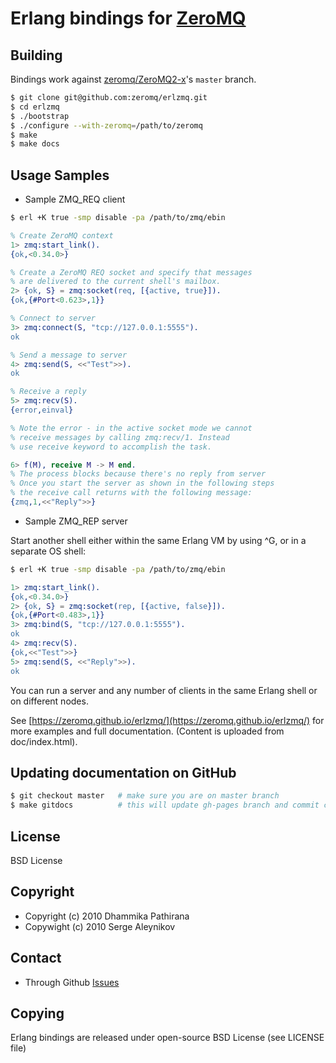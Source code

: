 # Erlang bindings for [ZeroMQ](http://www.zeromq.org)

## Building
Bindings work against [zeromq/ZeroMQ2-x](https://github.com/zeromq/zeromq2-x)'s `master` branch.
```bash
$ git clone git@github.com:zeromq/erlzmq.git
$ cd erlzmq
$ ./bootstrap
$ ./configure --with-zeromq=/path/to/zeromq
$ make
$ make docs
```

## Usage Samples

- Sample ZMQ_REQ client

```bash
$ erl +K true -smp disable -pa /path/to/zmq/ebin
```

```Erlang REPL
% Create ZeroMQ context
1> zmq:start_link().
{ok,<0.34.0>}

% Create a ZeroMQ REQ socket and specify that messages
% are delivered to the current shell's mailbox.
2> {ok, S} = zmq:socket(req, [{active, true}]).
{ok,{#Port<0.623>,1}}

% Connect to server
3> zmq:connect(S, "tcp://127.0.0.1:5555").
ok

% Send a message to server
4> zmq:send(S, <<"Test">>).
ok

% Receive a reply
5> zmq:recv(S).
{error,einval}

% Note the error - in the active socket mode we cannot
% receive messages by calling zmq:recv/1. Instead
% use receive keyword to accomplish the task.

6> f(M), receive M -> M end.
% The process blocks because there's no reply from server
% Once you start the server as shown in the following steps
% the receive call returns with the following message:
{zmq,1,<<"Reply">>}
```

- Sample ZMQ_REP server

Start another shell either within the same Erlang VM by using ^G, or in a separate OS shell:

```bash
$ erl +K true -smp disable -pa /path/to/zmq/ebin
```

```Erlang REPL
1> zmq:start_link().
{ok,<0.34.0>}
2> {ok, S} = zmq:socket(rep, [{active, false}]).
{ok,{#Port<0.483>,1}}
3> zmq:bind(S, "tcp://127.0.0.1:5555").
ok
4> zmq:recv(S).
{ok,<<"Test">>}
5> zmq:send(S, <<"Reply">>).
ok
```

You can run a server and any number of clients in the same Erlang shell or on different nodes.

See [https://zeromq.github.io/erlzmq/](https://zeromq.github.io/erlzmq/) for more examples and full documentation.
(Content is uploaded from doc/index.html).

## Updating documentation on GitHub
```bash
$ git checkout master   # make sure you are on master branch
$ make gitdocs          # this will update gh-pages branch and commit changes to origin
```

## License
BSD License

## Copyright
- Copyright (c) 2010 Dhammika Pathirana
- Copywight (c) 2010 Serge Aleynikov

## Contact
* Through Github [Issues](http://github.com/zeromq/erlzmq/issues)

## Copying
Erlang bindings are released under open-source BSD License (see LICENSE file)
